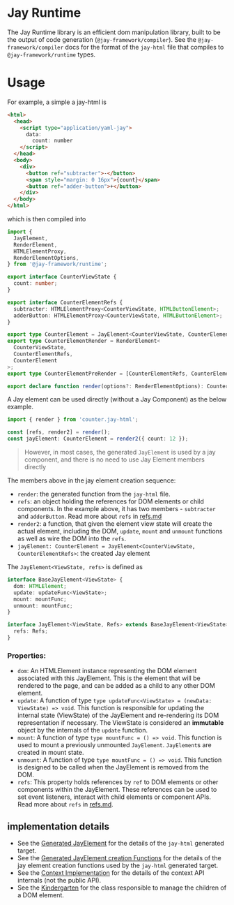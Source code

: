 # Jay Runtime

The Jay Runtime library is an efficient dom manipulation library, built to be the output of code generation (`@jay-framework/compiler`).
See the `@jay-framework/compiler` docs for the format of the `jay-html` file that compiles to `@jay-framework/runtime` types.

# Usage

For example, a simple a jay-html is

```html
<html>
  <head>
    <script type="application/yaml-jay">
      data:
        count: number
    </script>
  </head>
  <body>
    <div>
      <button ref="subtracter">-</button>
      <span style="margin: 0 16px">{count}</span>
      <button ref="adder-button">+</button>
    </div>
  </body>
</html>
```

which is then compiled into

```typescript
import {
  JayElement,
  RenderElement,
  HTMLElementProxy,
  RenderElementOptions,
} from '@jay-framework/runtime';

export interface CounterViewState {
  count: number;
}

export interface CounterElementRefs {
  subtracter: HTMLElementProxy<CounterViewState, HTMLButtonElement>;
  adderButton: HTMLElementProxy<CounterViewState, HTMLButtonElement>;
}

export type CounterElement = JayElement<CounterViewState, CounterElementRefs>;
export type CounterElementRender = RenderElement<
  CounterViewState,
  CounterElementRefs,
  CounterElement
>;
export type CounterElementPreRender = [CounterElementRefs, CounterElementRender];

export declare function render(options?: RenderElementOptions): CounterElementPreRender;
```

A Jay element can be used directly (without a Jay Component) as the below example.

```typescript
import { render } from 'counter.jay-html';

const [refs, render2] = render();
const jayElement: CounterElement = render2({ count: 12 });
```

> However, in most cases, the generated `JayElement` is used by a jay component, and there is no need to use Jay Element members directly

The members above in the jay element creation sequence:

- `render`: the generated function from the `jay-html` file.
- `refs`: an object holding the references for DOM elements or child components.
  In the example above, it has two members - `subtracter` and `adderButton`.
  Read more about `refs` in [refs.md](./docs/refs.md)
- `render2`: a function, that given the element view state will create the actual element, including the DOM, `update`, `mount` and `unmount` functions
  as well as wire the DOM into the `refs`.
- `jayElement: CounterElement = JayElement<CounterViewState, CounterElementRefs>`: the created Jay element

The `JayElement<ViewState, refs>` is defined as

```typescript
interface BaseJayElement<ViewState> {
  dom: HTMLElement;
  update: updateFunc<ViewState>;
  mount: mountFunc;
  unmount: mountFunc;
}

interface JayElement<ViewState, Refs> extends BaseJayElement<ViewState> {
  refs: Refs;
}
```

### Properties:

- `dom`: An HTMLElement instance representing the DOM element associated with this JayElement.
  This is the element that will be rendered to the page, and can be added as a child to any other DOM element.
- `update`: A function of type `type updateFunc<ViewState> = (newData: ViewState) => void`.
  This function is responsible for updating the internal state (ViewState) of the JayElement and re-rendering its
  DOM representation if necessary. The ViewState is considered an **immutable** object by the internals of the `update` function.
- `mount`: A function of type `type mountFunc = () => void`. This function is used to mount a previously unmounted `JayElement`.
  `JayElement`s are created in mount state.
- `unmount`: A function of type `type mountFunc = () => void`. This function is designed to be called when the JayElement is removed from the DOM.
- `refs`: This property holds references by `ref` to DOM elements or other components within the JayElement.
  These references can be used to set event listeners, interact with child elements or component APIs.
  Read more about `refs` in [refs.md](./docs/refs.md).

## implementation details

- See the [Generated JayElement](./docs/jay-element.md) for the details of the `jay-html` generated target.
- See the [Generated JayElement creation Functions](./docs/runtime.md) for the details of the jay element creation functions used by the `jay-html` generated target.
- See the [Context Implementation](./docs/context.md) for the details of the context API internals (not the public API).
- See the [Kindergarten](./docs/kindergarten.md) for the class responsible to manage the children of a DOM element.
